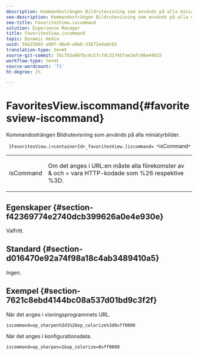 ```yaml
---
description: Kommandosträngen Bildrutevisning som används på alla miniatyrbilder.
seo-description: Kommandosträngen Bildrutevisning som används på alla miniatyrbilder.
seo-title: FavoritesView.iscommand
solution: Experience Manager
title: FavoritesView.iscommand
topic: Dynamic media
uuid: 59a25b65-a08f-46e9-a9eb-33672e4a0cb5
translation-type: tm+mt
source-git-commit: 7bc7b3a86fbcdc57cfdc31745fae3afc06e44b15
workflow-type: tm+mt
source-wordcount: '71'
ht-degree: 1%

---
```



# FavoritesView.iscommand{#favoritesview-iscommand}

Kommandosträngen Bildrutevisning som används på alla miniatyrbilder.

` [FavoritesView.|<containerId>_favoritesView.]iscommand= *`isCommand`*`

<table id="table_2B109D2F91E64B5382B31921C3780FA5"> 
 <tbody> 
  <tr> 
   <td colname="col1"> <p><span class="codeph"><span class="varname"> isCommand</span></span> </p> </td> 
   <td colname="col2"> <p> Om det anges i URL:en måste alla förekomster av <span class="codeph"> &amp;</span> och <span class="codeph"> =</span> vara HTTP-kodade som <span class="codeph"> %26</span> respektive <span class="codeph"> %3D</span>. </p> </td> 
  </tr> 
 </tbody> 
</table>

## Egenskaper {#section-f42369774e2740dcb399626a0e4e930e}

Valfritt.

## Standard {#section-d016470e92a74f98a18c4ab3489410a5}

Ingen.

## Exempel {#section-7621c8ebd4144bc08a537d01bd9c3f2f}

När det anges i visningsprogrammets URL.

`iscommand=op_sharpen%3d1%26op_colorize%3d0xff0000`

När det anges i konfigurationsdata.

`iscommand=op_sharpen=1&op_colorize=0xff0000`
